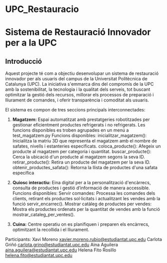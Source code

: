 # UPC_Restauracio
# Sistema de Restauració Innovador per a la UPC

## Introducció

Aquest projecte té com a objectiu desenvolupar un sistema de restauració innovador per als usuaris del campus de la Universitat Politècnica de Catalunya (UPC). La iniciativa s'emmarca dins del compromís de la UPC amb la sostenibilitat, la tecnologia i la qualitat dels serveis, tot buscant optimitzar la gestió dels recursos, millorar els processos de preparació i lliurament de comandes, i oferir transparència i comoditat als usuaris.

El sistema es compon de tres seccions principals interconnectades:

1. **Magatzem:** Espai automatitzat amb prestatgeries robotitzades per gestionar eficientment productes refrigerats i no refrigerats.
   Les funcions disponibles es troben agrupades en un menú a test_magatzem.py
   Funcions disponibles: 
       inicialitzar_magatzem(): Inicialitza la matriu 3D que representa el magatzem amb el nombre de safates, nivells i estanteries especificats.
       coloca_producte(): Afegeix un producte al magatzem per categoria i quantitat.
       buscar_producte(): Cerca la ubicació d'un producte al magatzem segons la seva ID.
       retirar_producte(): Retira un producte del magatzem per la seva ID.
       obtenir_productes_safata(): Retorna la llista de productes d'una safata específica
        
2. **Quiosc interactiu:** Eina digital per a la personalització d'encàrrecs, consulta de productes i gestió d’informació de manera accessible.
    Funcions disponibles: 
       Servir comandes: Processa les comandes dels clients, retirant els productes sol·licitats i actualitzant les vendes amb la funció servir_encarrec().
       Mostrar catàleg de productes per vendes: Mostra els productes ordenats per la quantitat de vendes amb la funció mostrar_cataleg_per_ventes().
3. **Cuina:** Centre operatiu on es planifiquen i preparen els encàrrecs, optimitzant la recollida i el lliurament.

Participants: 
Xavi Moreno xavier.moreno.rubio@estudiantat.upc.edu
Carlota Griñó carlota.grino@estudiantat.upc.edu
Aina Aguilera aina.aguilera@estudiantat.upc.edu
Helena Fito Rosillo helena.fito@estudiantat.upc.edu